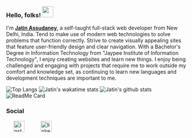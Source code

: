 ### Hello, folks! <img src="https://raw.githubusercontent.com/MartinHeinz/MartinHeinz/master/wave.gif" width="30px">

I'm <strong><a href="https://jatin-assudaney.web.app/" target="_blank">Jatin Assudaney</a></strong>, a self-taught full-stack web developer from New Delhi, India. Tend to make use of modern web technologies to solve problems that function correctly.
Strive to create visually appealing sites that feature user-friendly design and clear navigation.
With a Bachelor's Degree in Information Technology from "Jaypee Institute of Information Technology", I enjoy creating websites and learn new things.
I enjoy being challenged and engaging with projects that require me to work outside my comfort and knowledge set, as continuing to learn new languages and development techniques are important to me.

![Top Langs](https://github-readme-stats.vercel.app/api/top-langs/?username=JatinAssudaney&theme=dark)
![Jatin's wakatime stats](https://github-readme-stats.vercel.app/api/wakatime?username=JatinAssudaney&theme=dark)
![Jatin's github stats](https://github-readme-stats.vercel.app/api?username=JatinAssudaney&show_icons=true&theme=dark)
![ReadMe Card](https://github-readme-stats.vercel.app/api/pin/?username=JatinAssudaney&repo=portfolio&theme=dark)

<!-- Actual text -->
### Social
<a href="https://www.instagram.com/hireme_jatinassudaney/" rel="Instagram Profile"><img style="margin:0 20px;" src="https://www.flaticon.com/svg/static/icons/svg/2111/2111463.svg" alt="instagram" width="30" height="30"/></a>
<a href="https://www.linkedin.com/in/jatin-assudaney/" rel="Linkedin Profile"><img style="margin:0 20px;" src="https://www.flaticon.com/svg/static/icons/svg/2111/2111499.svg" alt="linkedin" width="30" height="30"/></a>

